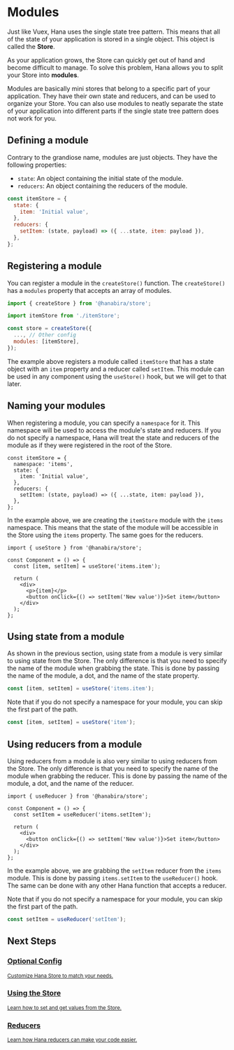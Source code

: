 # Modules

Just like Vuex, Hana uses the single state tree pattern. This means that all of the state of your application is stored in a single object. This object is called the **Store**.

As your application grows, the Store can quickly get out of hand and become difficult to manage. To solve this problem, Hana allows you to split your Store into **modules**.

Modules are basically mini stores that belong to a specific part of your application. They have their own state and reducers, and can be used to organize your Store. You can also use modules to neatly separate the state of your application into different parts if the single state tree pattern does not work for you.

## Defining a module

Contrary to the grandiose name, modules are just objects. They have the following properties:

- `state`: An object containing the initial state of the module.
- `reducers`: An object containing the reducers of the module.

```jsx
const itemStore = {
  state: {
    item: 'Initial value',
  },
  reducers: {
    setItem: (state, payload) => ({ ...state, item: payload }),
  },
};
```

## Registering a module

You can register a module in the `createStore()` function. The `createStore()` has a `modules` property that accepts an array of modules.

```jsx
import { createStore } from '@hanabira/store';

import itemStore from './itemStore';

const store = createStore({
  ..., // Other config
  modules: [itemStore],
});
```

The example above registers a module called `itemStore` that has a state object with an `item` property and a reducer called `setItem`. This module can be used in any component using the `useStore()` hook, but we will get to that later.

## Naming your modules

When registering a module, you can specify a `namespace` for it. This namespace will be used to access the module's state and reducers. If you do not specify a namespace, Hana will treat the state and reducers of the module as if they were registered in the root of the Store.

```js{2}
const itemStore = {
  namespace: 'items', 
  state: {
    item: 'Initial value',
  },
  reducers: {
    setItem: (state, payload) => ({ ...state, item: payload }),
  },
};
```

In the example above, we are creating the `itemStore` module with the `items` namespace. This means that the state of the module will be accessible in the Store using the `items` property. The same goes for the reducers.

```jsx{4,9}
import { useStore } from '@hanabira/store';

const Component = () => {
  const [item, setItem] = useStore('items.item');

  return (
    <div>
      <p>{item}</p>
      <button onClick={() => setItem('New value')}>Set item</button>
    </div>
  );
};
```

## Using state from a module

As shown in the previous section, using state from a module is very similar to using state from the Store. The only difference is that you need to specify the name of the module when grabbing the state. This is done by passing the name of the module, a dot, and the name of the state property.

```js
const [item, setItem] = useStore('items.item');
```

Note that if you do not specify a namespace for your module, you can skip the first part of the path.

```js
const [item, setItem] = useStore('item');
```

## Using reducers from a module

Using reducers from a module is also very similar to using reducers from the Store. The only difference is that you need to specify the name of the module when grabbing the reducer. This is done by passing the name of the module, a dot, and the name of the reducer.

```jsx{4}
import { useReducer } from '@hanabira/store';

const Component = () => {
  const setItem = useReducer('items.setItem');

  return (
    <div>
      <button onClick={() => setItem('New value')}>Set item</button>
    </div>
  );
};
```

In the example above, we are grabbing the `setItem` reducer from the `items` module. This is done by passing `items.setItem` to the `useReducer()` hook. The same can be done with any other Hana function that accepts a reducer.

Note that if you do not specify a namespace for your module, you can skip the first part of the path.

```js
const setItem = useReducer('setItem');
```

## Next Steps

<div class="vt-box-container next-steps">
  <a class="vt-box" href="/docs/store/#optional-config">
    <h3 class="next-steps-link">Optional Config</h3>
    <small class="next-steps-caption">Customize Hana Store to match your needs.</small>
  </a>
  <a class="vt-box" href="/docs/store/state">
    <h3 class="next-steps-link">Using the Store</h3>
    <small class="next-steps-caption">Learn how to set and get values from the Store.</small>
  </a>
  <a class="vt-box" href="/docs/store/reducers">
    <h3 class="next-steps-link">Reducers</h3>
    <small class="next-steps-caption">Learn how Hana reducers can make your code easier.</small>
  </a>
</div>
